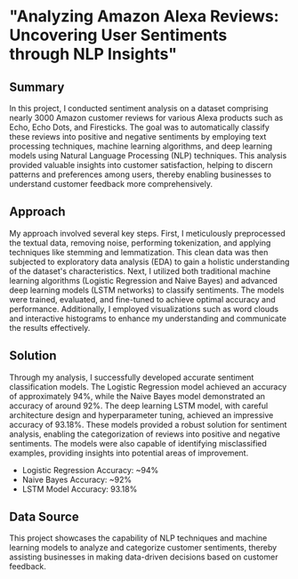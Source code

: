 # "Analyzing Amazon Alexa Reviews: Uncovering User Sentiments through NLP Insights"

## Summary

In this project, I conducted sentiment analysis on a dataset comprising nearly 3000 Amazon customer reviews for various Alexa products such as Echo, Echo Dots, and Firesticks. The goal was to automatically classify these reviews into positive and negative sentiments by employing text processing techniques, machine learning algorithms, and deep learning models using Natural Language Processing (NLP) techniques. This analysis provided valuable insights into customer satisfaction, helping to discern patterns and preferences among users, thereby enabling businesses to understand customer feedback more comprehensively.

## Approach

My approach involved several key steps. First, I meticulously preprocessed the textual data, removing noise, performing tokenization, and applying techniques like stemming and lemmatization. This clean data was then subjected to exploratory data analysis (EDA) to gain a holistic understanding of the dataset's characteristics. Next, I utilized both traditional machine learning algorithms (Logistic Regression and Naive Bayes) and advanced deep learning models (LSTM networks) to classify sentiments. The models were trained, evaluated, and fine-tuned to achieve optimal accuracy and performance. Additionally, I employed visualizations such as word clouds and interactive histograms to enhance my understanding and communicate the results effectively.

## Solution

Through my analysis, I successfully developed accurate sentiment classification models. The Logistic Regression model achieved an accuracy of approximately 94%, while the Naive Bayes model demonstrated an accuracy of around 92%. The deep learning LSTM model, with careful architecture design and hyperparameter tuning, achieved an impressive accuracy of 93.18%. These models provided a robust solution for sentiment analysis, enabling the categorization of reviews into positive and negative sentiments. The models were also capable of identifying misclassified examples, providing insights into potential areas of improvement.
- Logistic Regression Accuracy: ~94%
- Naive Bayes Accuracy: ~92%
- LSTM Model Accuracy: 93.18%

## Data Source

This project showcases the capability of NLP techniques and machine learning models to analyze and categorize customer sentiments, thereby assisting businesses in making data-driven decisions based on customer feedback.
